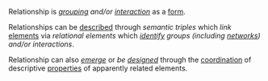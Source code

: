 Relationship is *[grouping](https://github.com/gcassel/Modular-Organization-Terminology/blob/master/terms/group.md) and/or [interaction](https://github.com/gcassel/Modular-Organization-Terminology/blob/master/terms/interaction.md)* as a [form](https://github.com/gcassel/Modular-Organization-Terminology/blob/master/terms/form.md).

Relationships can be [described](https://github.com/gcassel/Modular-Organization-Terminology/blob/master/terms/description.md) through *semantic triples* which *link*  [elements](https://github.com/gcassel/Modular-Organization-Terminology/blob/master/terms/element.md) via *relational elements* which *[identify](https://github.com/gcassel/Modular-Organization-Terminology/edit/master/terms/identify.md) groups (including [networks](https://github.com/gcassel/Modular-Organization-Terminology/blob/master/terms/network.md)) and/or interactions*.

Relationship can also *[emerge](https://github.com/gcassel/Modular-Organization-Terminology/edit/master/terms/emerge.md)* or *be [designed](https://github.com/gcassel/Modular-Organization-Terminology/edit/master/terms/design.md)* through the [coordination](https://github.com/gcassel/Modular-Organization-Terminology/blob/master/terms/coordination.md) of descriptive [properties](https://github.com/gcassel/Modular-Organization-Terminology/blob/master/terms/property.md) of apparently related elements.
